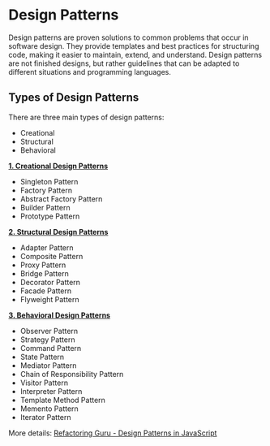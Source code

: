 # Design Patterns

Design patterns are proven solutions to common problems that occur in software design. They provide templates and best practices for structuring code, making it easier to maintain, extend, and understand. Design patterns are not finished designs, but rather guidelines that can be adapted to different situations and programming languages.
## Types of Design Patterns

There are three main types of design patterns:
- Creational
- Structural
- Behavioral

[**1. Creational Design Patterns**](01_creationalDesignPatterns.js)
- Singleton Pattern
- Factory Pattern
- Abstract Factory Pattern
- Builder Pattern
- Prototype Pattern

[**2. Structural Design Patterns**](02_structuralDesignPattern.js)
- Adapter Pattern
- Composite Pattern
- Proxy Pattern
- Bridge Pattern
- Decorator Pattern
- Facade Pattern
- Flyweight Pattern

[**3. Behavioral Design Patterns**](03_behavioralDesignPattern.js)
- Observer Pattern
- Strategy Pattern
- Command Pattern
- State Pattern
- Mediator Pattern
- Chain of Responsibility Pattern
- Visitor Pattern
- Interpreter Pattern
- Template Method Pattern
- Memento Pattern
- Iterator Pattern


More details: [Refactoring Guru - Design Patterns in JavaScript](https://refactoring.guru/design-patterns/javascript)